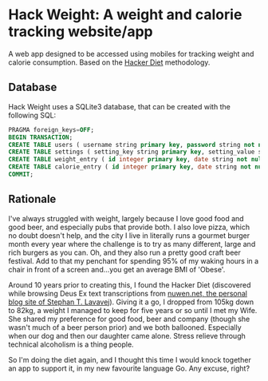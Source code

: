 # Hack Weight: A weight and calorie tracking website/app

A web app designed to be accessed using mobiles for tracking weight and calorie consumption. Based on the [Hacker Diet](https://www.fourmilab.ch/hackdiet/e4/) methodology.

## Database

Hack Weight uses a SQLite3 database, that can be created with the following SQL:

```sql
PRAGMA foreign_keys=OFF;
BEGIN TRANSACTION;
CREATE TABLE users ( username string primary key, password string not null );
CREATE TABLE settings ( setting_key string primary key, setting_value string not null );
CREATE TABLE weight_entry ( id integer primary key, date string not null, weight real not null );
CREATE TABLE calorie_entry ( id integer primary key, date string not null, amount integer not null, category string not null );
COMMIT;
```

## Rationale

I've always struggled with weight, largely because I love good food and good beer, and especially pubs that provide both. I also love pizza, which no doubt doesn't help, and the city I live in literally runs a gourmet burger month every year where the challenge is to try as many different, large and rich burgers as you can. Oh, and they also run a pretty good craft beer festival. Add to that my penchant for spending 95% of my waking hours in a chair in front of a screen and...you get an average BMI of 'Obese'.

Around 10 years prior to creating this, I found the Hacker Diet (discovered while browsing Deus Ex text transcriptions from [nuwen.net, the personal blog site of Stephan T. Lavavej](https://nuwen.net)). Giving it a go, I dropped from 105kg down to 82kg, a weight I managed to keep for five years or so until I met my Wife. She shared my preference for good food, beer and company (though she wasn't much of a beer person prior) and we both ballooned. Especially when our dog and then our daughter came alone. Stress relieve through technical alcoholism is a thing people.

So I'm doing the diet again, and I thought this time I would knock together an app to support it, in my new favourite language Go. Any excuse, right?
